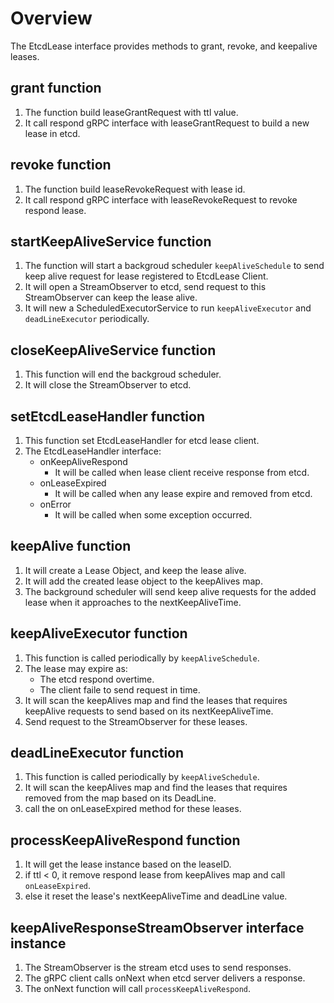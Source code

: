 # Overview

The EtcdLease interface provides methods to grant, revoke, and keepalive leases.

## grant function

1. The function build leaseGrantRequest with ttl value.
2. It call respond gRPC interface with leaseGrantRequest to build a new lease in etcd.

## revoke function

1. The function build leaseRevokeRequest with lease id.
2. It call respond gRPC interface with leaseRevokeRequest to revoke respond lease.

## startKeepAliveService function

1. The function will start a backgroud scheduler `keepAliveSchedule` to send keep alive request for lease registered to EtcdLease Client.
2. It will open a StreamObserver to etcd, send request to this StreamObserver can keep the lease alive.
3. It will new a ScheduledExecutorService to run `keepAliveExecutor` and `deadLineExecutor` periodically.

## closeKeepAliveService function

1. This function will end the backgroud scheduler.
2. It will close the StreamObserver to etcd.

## setEtcdLeaseHandler function

1. This function set EtcdLeaseHandler for etcd lease client.
2. The EtcdLeaseHandler interface:
     * onKeepAliveRespond
         - It will be called when lease client receive response from etcd.
     * onLeaseExpired
         - It will be called when any lease expire and removed from etcd.
     * onError
         - It will be called when some exception occurred.

## keepAlive function

1. It will create a Lease Object, and keep the lease alive.
2. It will add the created lease object to the keepAlives map.
3. The background scheduler will send keep alive requests for the added lease when it approaches to the nextKeepAliveTime.

## keepAliveExecutor function

1. This function is called periodically by `keepAliveSchedule`.
2. The lease may expire as:
     * The etcd respond overtime.
     * The client faile to send request in time.
3. It will scan the keepAlives map and find the leases that requires keepAlive requests to send based on its nextKeepAliveTime.
4. Send request to the StreamObserver for these leases.

## deadLineExecutor function

1. This function is called periodically by `keepAliveSchedule`.
2. It will scan the keepAlives map and find the leases that requires removed from the map based on its DeadLine.
3. call the on onLeaseExpired method for these leases.

## processKeepAliveRespond function

1. It will get the lease instance based on the leaseID.
2. if ttl < 0, it remove respond lease from keepAlives map and call `onLeaseExpired`.
3. else it reset the lease's nextKeepAliveTime and deadLine value.

## keepAliveResponseStreamObserver interface instance

1. The StreamObserver is the stream etcd uses to send responses.
2. The gRPC client calls onNext when etcd server delivers a response.
3. The onNext function will call `processKeepAliveRespond`.